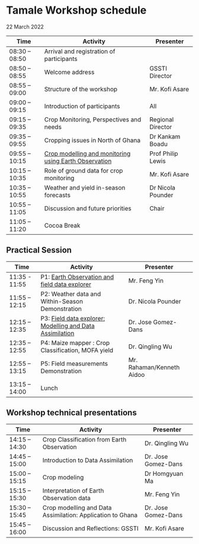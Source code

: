 # Tamale Workshop schedule

22 March 2022

| Time          	| Activity                                              	| Presenter         	|
|---------------	|-------------------------------------------------------	|-------------------	|
| 08:30 – 08:50 	| Arrival and registration of participants              	|                   	|
| 08:50 – 08:55 	| Welcome address                                       	| GSSTI Director    	|
| 08:55 – 09:00 	| Structure of the workshop                             	|   Mr. Kofi Asare  	|
| 09:00 – 09:15 	|  Introduction of participants                         	|        All        	|
| 09:15 – 09:35 	| Crop Monitoring, Perspectives and needs               	| Regional Director 	|
| 09:35 – 09:55 	| Cropping issues in North of Ghana                     	|  Dr Kankam Boadu  	|
| 09:55 – 10:15 	| [Crop modelling and monitoring using Earth Observation](https://www.icloud.com/iclouddrive/071-Ewsowz1xVjf694rdhIa7g#Workshop_2022_Lewis_Nr_FinalV3) 	| Prof Philip Lewis 	|
| 10:15 – 10:35 	| Role of ground data for crop monitoring               	|   Mr. Kofi Asare  	|
| 10:35 – 10:55 	| Weather and yield in-season forecasts                 	| Dr Nicola Pounder 	|
| 10:55 – 11:05 	| Discussion and future priorities                      	|       Chair       	|
| 11:05 – 11:20 	| Cocoa Break                                           	|                   	|

## Practical Session

| Time          	| Activity                                                                           	| Presenter                 	|
|---------------	|------------------------------------------------------------------------------------	|---------------------------	|
| 11:35 - 11:55 	| P1: [Earth Observation and field data explorer](https://bit.ly/3N7CTQV)            	|        Mr. Feng Yin       	|
| 11:55 – 12:15 	| P2: Weather data and Within-Season Demonstration                                   	|     Dr. Nicola Pounder    	|
| 12:15 – 12:35 	| P3: [Field data explorer: Modelling and Data Assimilation](https://bit.ly/3N7CTQV) 	|       Dr. Jose Gomez-Dans  	|
| 12:35 – 12:55 	| P4: Maize mapper : Crop Classification, MOFA yield                                 	|      Dr. Qingling Wu      	|
| 12:55 – 13:15 	| P5: Field measurements Demonstration                                               	| Mr. Rahaman/Kenneth Aidoo 	|
| 13:15 – 14:00 	| Lunch                                                                              	|                           	|

## Workshop technical presentations

| Time          	| Activity                                                    	| Presenter           	|
|---------------	|-------------------------------------------------------------	|---------------------	|
| 14:15 – 14:30 	| Crop Classification from Earth Observation                  	|   Dr. Qingling Wu   	|
| 14:45 – 15:00 	| Introduction to Data Assimilation                           	| Dr. Jose Gomez-Dans 	|
| 15:00 – 15:15 	| Crop modeling                                               	|    Dr Homgyuan Ma   	|
| 15:15 – 15:30 	| Interpretation of Earth Observation data                    	|     Mr. Feng Yin    	|
| 15:30 – 15:45 	| Crop modelling and Data Assimilation:  Application to Ghana 	| Dr. Jose Gomez-Dans 	|
| 15:45 – 16:00 	| Discussion and Reflections: GSSTI                           	|    Mr. Kofi Asare   	|
